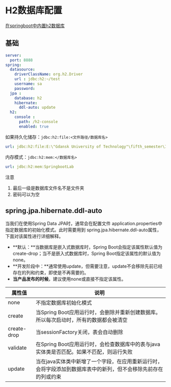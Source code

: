 # H2数据库配置

[在springboot中内置h2数据库](https://zhuanlan.zhihu.com/p/501992931)

## 基础
```yaml
server:
  port: 8888
spring:
  datasource:
    driverClassName: org.h2.Driver
    url : jdbc:h2:~/test
    username: sa
    password:
  jpa :
    database: h2
    hibernate:
      ddl-auto: update
  h2:
    console :
      path: /h2-console
      enabled: true
```

如果持久化储存：`jdbc:h2:file:<文件路径/数据库名>`
```yaml
url: jdbc:h2:file:E:\"Gdansk University of Technology"\fifth_semester\InternetiServicesArchitectures\Lab\H2Database\SpringbootLab
```

内存模式：`jdbc:h2:mem:</数据库名>`
```yaml
url: jdbc:h2:mem:SpringbootLab
```

注意
1. 最后一级是数据库文件名不是文件夹
2. 密码可以为空

## spring.jpa.hibernate.ddl-auto
当我们在使用Spring Data JPA时，通常会在配置文件 application.properties中指定数据库的初始化模式。此时需要用到 spring.jpa.hibernate.ddl-auto属性，下面对该属性进行详细解释。

- **默认：**当数据库是嵌入式数据库时，Spring Boot会指定该属性默认值为create-drop；当不是嵌入式数据库时，Spring Boot指定该属性的默认值为none。
- **开发阶段中：**通常使用update，但需要注意，update不会移除先前已经存在的列和约束，即使是不再需要的。
- **当产品发布的时候**，建议使用none或直接不指定该属性。

属性值 | 说明 
---------|----------
none	|不指定数据库初始化模式
create|	当Spring Boot应用运行时，会删除并重新创建数据库。所以每次启动时，所有的数据都会被清空
create-drop|	当sessionFactory关闭，表会自动删除
validate|	在Spring Boot应用运行时，会检查数据库中的表与java实体类是否匹配。如果不匹配，则运行失败
update|	当在java实体类中新增了一个字段，在应用重新运行时，会将字段添加到数据库表中的新列，但不会移除先前存在的列或约束

